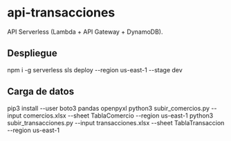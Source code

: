 # api-transacciones

API Serverless (Lambda + API Gateway + DynamoDB).

## Despliegue
npm i -g serverless
sls deploy --region us-east-1 --stage dev

## Carga de datos
pip3 install --user boto3 pandas openpyxl
python3 subir_comercios.py --input comercios.xlsx --sheet TablaComercio --region us-east-1
python3 subir_transacciones.py --input transacciones.xlsx --sheet TablaTransaccion --region us-east-1
